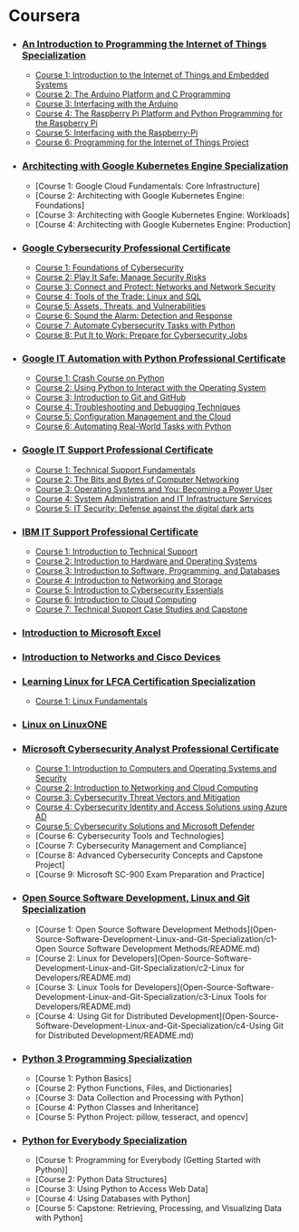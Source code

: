 # Coursera

 - ### [An Introduction to Programming the Internet of Things Specialization](An-Introduction-to-Programming-the-Internet-of-Things-Specialization/README.md)
    - [Course 1: Introduction to the Internet of Things and Embedded Systems](An-Introduction-to-Programming-the-Internet-of-Things-Specialization/c1-Introduction-to-the-Internet-of-Things-and-Embedded-Systems/README.md)
    - [Course 2: The Arduino Platform and C Programming](An-Introduction-to-Programming-the-Internet-of-Things-Specialization/c2-The-Arduino-Platform-and-C-Programming/README.md)
    - [Course 3: Interfacing with the Arduino](An-Introduction-to-Programming-the-Internet-of-Things-Specialization/c3-Interfacing-with-the-Arduino/README.md)
    - [Course 4: The Raspberry Pi Platform and Python Programming for the Raspberry Pi](An-Introduction-to-Programming-the-Internet-of-Things-Specialization/c4-The-Raspberry-Pi-Platform-and-Python/README.md)
    - [Course 5: Interfacing with the Raspberry-Pi](An-Introduction-to-Programming-the-Internet-of-Things-Specialization/c5-Interfacing-with-the-Raspberry-Pi/README.md)
    - [Course 6: Programming for the Internet of Things Project](An-Introduction-to-Programming-the-Internet-of-Things-Specialization/c6-Programming-for-the-Internet-of-Things-Project/README.md)
- ### [Architecting with Google Kubernetes Engine Specialization](Architecting-with-Google-Kubernetes-Engine-Specialization)
    - [Course 1: Google Cloud Fundamentals: Core Infrastructure]
    - [Course 2: Architecting with Google Kubernetes Engine: Foundations]
    - [Course 3: Architecting with Google Kubernetes Engine: Workloads]
    - [Course 4: Architecting with Google Kubernetes Engine: Production]
- ### [Google Cybersecurity Professional Certificate](Google-Cybersecurity-Professional-Certificate/README.md)
    - [Course 1: Foundations of Cybersecurity](Google-Cybersecurity-Professional-Certificate/c1-Foundations-of-Cybersecurity/README.md)
    - [Course 2: Play It Safe: Manage Security Risks](Google-Cybersecurity-Professional-Certificate/c2-Play-It-Safe-Manage-Security-Risks/README.md)
    - [Course 3: Connect and Protect: Networks and Network Security](Google-Cybersecurity-Professional-Certificate/c3-Connect-and-Protect-Networks-and-Network-Security/README.md)
    - [Course 4: Tools of the Trade: Linux and SQL](Google-Cybersecurity-Professional-Certificate/c4-Tools-of-the-Trade-Linux-and-SQL/README.md)
    - [Course 5: Assets, Threats, and Vulnerabilities](Google-Cybersecurity-Professional-Certificate/c5-Assets-Threats-and-Vulnerabilities/README.md)
    - [Course 6: Sound the Alarm: Detection and Response](Google-Cybersecurity-Professional-Certificate/c6-Sound-the-Alarm-Detection-and-Response/README.md)
    - [Course 7: Automate Cybersecurity Tasks with Python](Google-Cybersecurity-Professional-Certificate/c7-Automate-Cybersecurity-Tasks-with-Python/README.md)
    - [Course 8: Put It to Work: Prepare for Cybersecurity Jobs](Google-Cybersecurity-Professional-Certificate/c8-Put-It-to-Work-Prepare-for-Cybersecurity-Jobs/README.md)

- ### [Google IT Automation with Python Professional Certificate](Google-IT-Automation-with-Python-Specialization/README.md)
    - [Course 1: Crash Course on Python](Google-IT-Automation-with-Python-Specialization/c1-Crash-Course-on-Python/README.md)
    - [Course 2: Using Python to Interact with the Operating System](Google-IT-Automation-with-Python-Specialization/c2-Using-Python-to-Interact-with-the-Operating-System/README.md)
    - [Course 3: Introduction to Git and GitHub](Google-IT-Automation-with-Python-Specialization/c3-Introduction-to-Git-and-GitHub/README.md)
    - [Course 4: Troubleshooting and Debugging Techniques](Google-IT-Automation-with-Python-Specialization/c4-Troubleshooting-and-Debugging-Techniques/README.md)
    - [Course 5: Configuration Management and the Cloud](Google-IT-Automation-with-Python-Specialization/c5-Configuration-Management-and-the-Cloud/README.md)
    - [Course 6: Automating Real-World Tasks with Python](Google-IT-Automation-with-Python-Specialization/c6-Automating-Real-World-Tasks-with-Python/README.md)
- ### [Google IT Support Professional Certificate](Google-IT-Support-Specialization/README.md)
    - [Course 1: Technical Support Fundamentals](Google-IT-Support-Specialization/c1-Technical-Support-Fundamentals/README.md)
    - [Course 2: The Bits and Bytes of Computer Networking](Google-IT-Support-Specialization/c2-The-Bits-and-Bytes-of-Computer-Networking/README.md)
    - [Course 3: Operating Systems and You: Becoming a Power User](Google-IT-Support-Specialization/c3-Operating-Systems-and-You-Becoming-a-Power-User/README.md)
    - [Course 4: System Administration and IT Infrastructure Services](Google-IT-Support-Specialization/c4-System-Administration-and-IT-Infrastructure-Services/README.md)
    - [Course 5: IT Security: Defense against the digital dark arts](Google-IT-Support-Specialization/c5-IT-Security-Defense-against-the-digital-dark-arts/README.md)
- ### [IBM IT Support Professional Certificate](IBM-IT-Support-Specialization/README.md)
    - [Course 1: Introduction to Technical Support](IBM-IT-Support-Specialization/c1-Introduction-to-Technical-Support/README.md)
    - [Course 2: Introduction to Hardware and Operating Systems](IBM-IT-Support-Specialization/c2-Introduction-to-Hardware-and-Operating-Systems/README.md)
    - [Course 3: Introduction to Software, Programming, and Databases](IBM-IT-Support-Specialization/c3-Introduction-to-Software-Programming-and-Databases/README.md)
    - [Course 4: Introduction to Networking and Storage](IBM-IT-Support-Specialization/c4-Introduction-to-Networking-and-Storage/README.md)
    - [Course 5: Introduction to Cybersecurity Essentials](IBM-IT-Support-Specialization/c5-Introduction-to-Cybersecurity-Essentials/README.md)
    - [Course 6: Introduction to Cloud Computing](IBM-IT-Support-Specialization/c6-Introduction-to-Cloud-Computing/README.md)
    - [Course 7: Technical Support Case Studies and Capstone](IBM-IT-Support-Specialization/c7-Technical-Support-Case-Studies-and-Capstone/README.md)
- ### [Introduction to Microsoft Excel](Introduction-to-Microsoft-Excel/README.md)
- ### [Introduction to Networks and Cisco Devices](Introduction-to-Networks-and-Cisco-Devices/README.md)
- ### [Learning Linux for LFCA Certification Specialization](Learning-Linux-for-LFCA-Certification-Specialization/c1-Linux-Fundamentals/README.md)
    - [Course 1: Linux Fundamentals](Learning-Linux-for-LFCA-Certification-Specialization/c1-Linux-Fundamentals/README.md)
- ### [Linux on LinuxONE](Linux-on-LinuxONE/README.md)
- ### [Microsoft Cybersecurity Analyst Professional Certificate](Microsoft-Cybersecurity-Analyst-Professional-Certificate)
    - [Course 1: Introduction to Computers and Operating Systems and Security](Microsoft-Cybersecurity-Analyst-Professional-Certificate/c1-Introduction-to-Computers-and-Operating-Systems-and-Security/README.md)
    - [Course 2: Introduction to Networking and Cloud Computing](Microsoft-Cybersecurity-Analyst-Professional-Certificate/c2-Introduction-to-Networking-and-Cloud-Computing/README.md)
    - [Course 3: Cybersecurity Threat Vectors and Mitigation](Microsoft-Cybersecurity-Analyst-Professional-Certificate/c3-Cybersecurity-Threat-Vectors-and-Mitigation/README.md)
    - [Course 4: Cybersecurity Identity and Access Solutions using Azure AD](Microsoft-Cybersecurity-Analyst-Professional-Certificate/c4-Cybersecurity-Identity-and-Access-Solutions-using-Azure-AD/README.md)
    - [Course 5: Cybersecurity Solutions and Microsoft Defender](Microsoft-Cybersecurity-Analyst-Professional-Certificate/c5-Cybersecurity-Solutions-and-Microsoft-Defender/README.md)
    - [Course 6: Cybersecurity Tools and Technologies]
    - [Course 7: Cybersecurity Management and Compliance]
    - [Course 8: Advanced Cybersecurity Concepts and Capstone Project]
    - [Course 9: Microsoft SC-900 Exam Preparation and Practice]
- ### [Open Source Software Development, Linux and Git Specialization](Open-Source-Software-Development-Linux-and-Git-Specialization/README.md)
    - [Course 1: Open Source Software Development Methods](Open-Source-Software-Development-Linux-and-Git-Specialization/c1-Open Source Software Development Methods/README.md)
    - [Course 2: Linux for Developers](Open-Source-Software-Development-Linux-and-Git-Specialization/c2-Linux for Developers/README.md)
    - [Course 3: Linux Tools for Developers](Open-Source-Software-Development-Linux-and-Git-Specialization/c3-Linux Tools for Developers/README.md)
    - [Course 4: Using Git for Distributed Development](Open-Source-Software-Development-Linux-and-Git-Specialization/c4-Using Git for Distributed Development/README.md)
- ### [Python 3 Programming Specialization](Python-3-Programming-Specialization)
    - [Course 1: Python Basics]
    - [Course 2: Python Functions, Files, and Dictionaries]
    - [Course 3: Data Collection and Processing with Python]
    - [Course 4: Python Classes and Inheritance]
    - [Course 5: Python Project: pillow, tesseract, and opencv]
- ### [Python for Everybody Specialization](Python-for-Everybody-Specialization)
    - [Course 1: Programming for Everybody (Getting Started with Python)]
    - [Course 2: Python Data Structures]
    - [Course 3: Using Python to Access Web Data]
    - [Course 4: Using Databases with Python]
    - [Course 5: Capstone: Retrieving, Processing, and Visualizing Data with Python]